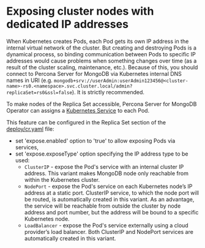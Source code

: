 Exposing cluster nodes with dedicated IP addresses
==============================================================

When Kubernetes creates Pods, each Pod gets its own IP address in the internal virtual network of the cluster. But creating and destroying Pods is a dynamical process, so binding communication between Pods to specific IP addresses would cause problems when something changes over time (as a result of the cluster scaling, maintenance, etc.). 
Because of this, you should connect to Percona Server for MongoDB via Kubernetes internal DNS names in URI (e.g. `mongodb+srv://userAdmin:userAdmin123456@<cluster-name>-rs0.<namespace>.svc.cluster.local/admin?replicaSet=rs0&ssl=false`). It is strictly recommended.

To make nodes of the Replica Set accessible, Percona Server for MongoDB Operator can assigns a [Kubernetes Service](https://kubernetes.io/docs/concepts/services-networking/service/) to each Pod.

This feature can be configured in the Replica Set section of the [deploy/cr.yaml](https://github.com/Percona-Lab/percona-server-mongodb-operator/blob/master/deploy/cr.yaml) file:

* set 'expose.enabled' option to 'true' to allow exposing Pods via services,
* set 'expose.exposeType' option specifying the IP address type to be used:
  * `ClusterIP` - expose the Pod's service with an internal cluster IP address. This variant makes MongoDB node only reachable from within the Kubernetes cluster.
  * `NodePort` - expose the Pod's service on each Kubernetes node’s IP address at a static port. ClusterIP service, to which the node port will be routed, is automatically created in this variant. As an advantage, the service will be reachable from outside the cluster by node address and port number, but the address will be bound to a specific Kubernetes node.
  * `LoadBalancer` - expose the Pod's service externally using a cloud provider’s load balancer. Both ClusterIP and NodePort services are automatically created in this variant. 
  
